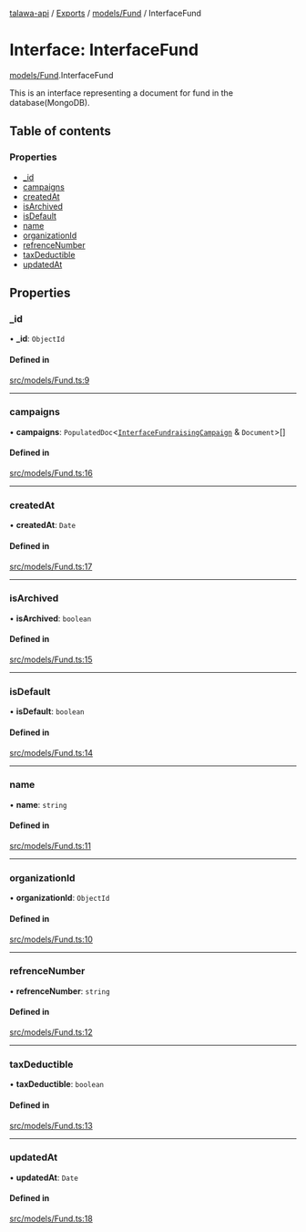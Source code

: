 [talawa-api](../README.md) / [Exports](../modules.md) / [models/Fund](../modules/models_Fund.md) / InterfaceFund

# Interface: InterfaceFund

[models/Fund](../modules/models_Fund.md).InterfaceFund

This is an interface representing a document for fund in the database(MongoDB).

## Table of contents

### Properties

- [\_id](models_Fund.InterfaceFund.md#_id)
- [campaigns](models_Fund.InterfaceFund.md#campaigns)
- [createdAt](models_Fund.InterfaceFund.md#createdat)
- [isArchived](models_Fund.InterfaceFund.md#isarchived)
- [isDefault](models_Fund.InterfaceFund.md#isdefault)
- [name](models_Fund.InterfaceFund.md#name)
- [organizationId](models_Fund.InterfaceFund.md#organizationid)
- [refrenceNumber](models_Fund.InterfaceFund.md#refrencenumber)
- [taxDeductible](models_Fund.InterfaceFund.md#taxdeductible)
- [updatedAt](models_Fund.InterfaceFund.md#updatedat)

## Properties

### \_id

• **\_id**: `ObjectId`

#### Defined in

[src/models/Fund.ts:9](https://github.com/adi790uu/talawa-api/blob/5146430/src/models/Fund.ts#L9)

___

### campaigns

• **campaigns**: `PopulatedDoc`\<[`InterfaceFundraisingCampaign`](models_FundraisingCampaign.InterfaceFundraisingCampaign.md) & `Document`\>[]

#### Defined in

[src/models/Fund.ts:16](https://github.com/adi790uu/talawa-api/blob/5146430/src/models/Fund.ts#L16)

___

### createdAt

• **createdAt**: `Date`

#### Defined in

[src/models/Fund.ts:17](https://github.com/adi790uu/talawa-api/blob/5146430/src/models/Fund.ts#L17)

___

### isArchived

• **isArchived**: `boolean`

#### Defined in

[src/models/Fund.ts:15](https://github.com/adi790uu/talawa-api/blob/5146430/src/models/Fund.ts#L15)

___

### isDefault

• **isDefault**: `boolean`

#### Defined in

[src/models/Fund.ts:14](https://github.com/adi790uu/talawa-api/blob/5146430/src/models/Fund.ts#L14)

___

### name

• **name**: `string`

#### Defined in

[src/models/Fund.ts:11](https://github.com/adi790uu/talawa-api/blob/5146430/src/models/Fund.ts#L11)

___

### organizationId

• **organizationId**: `ObjectId`

#### Defined in

[src/models/Fund.ts:10](https://github.com/adi790uu/talawa-api/blob/5146430/src/models/Fund.ts#L10)

___

### refrenceNumber

• **refrenceNumber**: `string`

#### Defined in

[src/models/Fund.ts:12](https://github.com/adi790uu/talawa-api/blob/5146430/src/models/Fund.ts#L12)

___

### taxDeductible

• **taxDeductible**: `boolean`

#### Defined in

[src/models/Fund.ts:13](https://github.com/adi790uu/talawa-api/blob/5146430/src/models/Fund.ts#L13)

___

### updatedAt

• **updatedAt**: `Date`

#### Defined in

[src/models/Fund.ts:18](https://github.com/adi790uu/talawa-api/blob/5146430/src/models/Fund.ts#L18)
